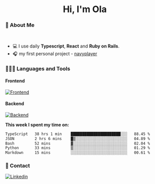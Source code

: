 <h1 align="center">Hi, I'm Ola</h1>

### 💅 About Me

<br/>

- 💻 I use daily **Typescript**, **React** and **Ruby on Rails**.
- 🎧 my first personal project - [navyplayer](https://navyplayer.netlify.app/)

### 👩🏻‍💻 Languages and Tools

#### Frontend

[![Frontend](https://skillicons.dev/icons?i=react,nextjs,ts,js,html,css,scss,tailwind)](https://skillicons.dev)

#### Backend
[![Backend](https://skillicons.dev/icons?i=nodejs,express,nestjs,rails,graphql)](https://skillicons.dev)

**This week I spent my time on:**

<!--START_SECTION:waka-->

```txt
TypeScript   38 hrs 1 min    ██████████████████████░░░   88.45 %
JSON         2 hrs 6 mins    █▒░░░░░░░░░░░░░░░░░░░░░░░   04.89 %
Bash         52 mins         ▓░░░░░░░░░░░░░░░░░░░░░░░░   02.04 %
Python       33 mins         ▒░░░░░░░░░░░░░░░░░░░░░░░░   01.29 %
Markdown     15 mins         ░░░░░░░░░░░░░░░░░░░░░░░░░   00.61 %
```

<!--END_SECTION:waka-->

### 📨 Contact
  
[![Linkedin](https://skillicons.dev/icons?i=linkedin)](https://linkedin.com/in/aleksandra-kamińska)

